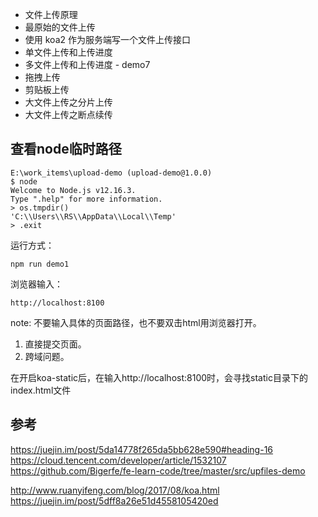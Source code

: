 
- 文件上传原理
- 最原始的文件上传
- 使用 koa2 作为服务端写一个文件上传接口
- 单文件上传和上传进度
- 多文件上传和上传进度 - demo7
- 拖拽上传
- 剪贴板上传
- 大文件上传之分片上传
- 大文件上传之断点续传


## 查看node临时路径
```
E:\work_items\upload-demo (upload-demo@1.0.0)
$ node
Welcome to Node.js v12.16.3.
Type ".help" for more information.
> os.tmpdir()
'C:\\Users\\RS\\AppData\\Local\\Temp'
> .exit

```

运行方式：
```
npm run demo1
```

浏览器输入：
```
http://localhost:8100
```

note: 不要输入具体的页面路径，也不要双击html用浏览器打开。
1. 直接提交页面。
2. 跨域问题。


在开启koa-static后，在输入http://localhost:8100时，会寻找static目录下的index.html文件

## 参考
https://juejin.im/post/5da14778f265da5bb628e590#heading-16
https://cloud.tencent.com/developer/article/1532107
https://github.com/Bigerfe/fe-learn-code/tree/master/src/upfiles-demo

http://www.ruanyifeng.com/blog/2017/08/koa.html
https://juejin.im/post/5dff8a26e51d4558105420ed